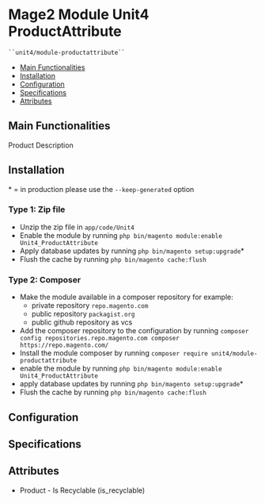 # Mage2 Module Unit4 ProductAttribute

    ``unit4/module-productattribute``

 - [Main Functionalities](#markdown-header-main-functionalities)
 - [Installation](#markdown-header-installation)
 - [Configuration](#markdown-header-configuration)
 - [Specifications](#markdown-header-specifications)
 - [Attributes](#markdown-header-attributes)


## Main Functionalities
Product Description

## Installation
\* = in production please use the `--keep-generated` option

### Type 1: Zip file

 - Unzip the zip file in `app/code/Unit4`
 - Enable the module by running `php bin/magento module:enable Unit4_ProductAttribute`
 - Apply database updates by running `php bin/magento setup:upgrade`\*
 - Flush the cache by running `php bin/magento cache:flush`

### Type 2: Composer

 - Make the module available in a composer repository for example:
    - private repository `repo.magento.com`
    - public repository `packagist.org`
    - public github repository as vcs
 - Add the composer repository to the configuration by running `composer config repositories.repo.magento.com composer https://repo.magento.com/`
 - Install the module composer by running `composer require unit4/module-productattribute`
 - enable the module by running `php bin/magento module:enable Unit4_ProductAttribute`
 - apply database updates by running `php bin/magento setup:upgrade`\*
 - Flush the cache by running `php bin/magento cache:flush`


## Configuration




## Specifications




## Attributes

 - Product - Is Recyclable (is_recyclable)

